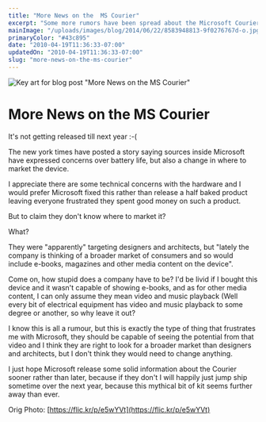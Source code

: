 ```yaml
---
title: "More News on the  MS Courier"
excerpt: "Some more rumors have been spread about the Microsoft Courier."
mainImage: "/uploads/images/blog/2014/06/22/8583948813-9f0276767d-o.jpg"
primaryColor: "#43c895"
date: "2010-04-19T11:36:33-07:00"
updatedOn: "2010-04-19T11:36:33-07:00"
slug: "more-news-on-the-ms-courier"
---
```

![Key art for blog post "More News on the  MS Courier"](/uploads/images/blog/2014/06/22/8583948813-9f0276767d-o.jpg)

# More News on the  MS Courier

It's not getting released till next year :-(

The new york times have posted a story saying sources inside Microsoft have expressed concerns over battery life, but also a change in where to market the device.

I appreciate there are some technical concerns with the hardware and I would prefer Microsoft fixed this rather than release a half baked product leaving everyone frustrated they spent good money on such a product.

But to claim they don't know where to market it?

What?

They were "apparently" targeting designers and architects, but "lately the company is thinking of a broader market of consumers and so would include e-books, magazines and other media content on the device".

Come on, how stupid does a company have to be? I'd be livid if I bought this device and it wasn't capable of showing e-books, and as for other media content, I can only assume they mean video and music playback (Well every bit of electrical equipment has video and music playback to some degree or another, so why leave it out? 

I know this is all a rumour, but this is exactly the type of thing that frustrates me with Microsoft, they should be capable of seeing the potential from that video and I think they are right to look for a broader market than designers and architects, but I don't think they would need to change anything.

I just hope Microsoft release some solid information about the Courier sooner rather than later, because if they don't I will happily just jump ship sometime over the next year, because this mythical bit of kit seems further away than ever.

Orig Photo: [https://flic.kr/p/e5wYVt](https://flic.kr/p/e5wYVt)